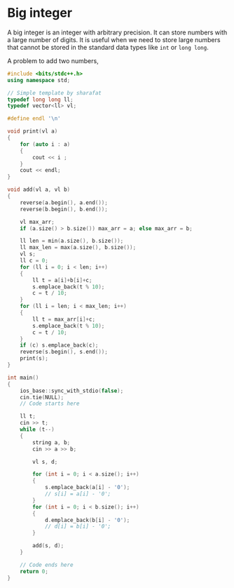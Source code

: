 # Big integer

A big integer is an integer with arbitrary precision. It can store numbers with a large number of digits. It is useful when we need to store large numbers that cannot be stored in the standard data types like `int` or `long long`.

A problem to add two numbers,

```cpp
#include <bits/stdc++.h>
using namespace std;

// Simple template by sharafat
typedef long long ll;
typedef vector<ll> vl;

#define endl '\n'

void print(vl a)
{
    for (auto i : a)
    {
        cout << i ;
    }
    cout << endl;
}

void add(vl a, vl b)
{
    reverse(a.begin(), a.end());
    reverse(b.begin(), b.end());

    vl max_arr;
    if (a.size() > b.size()) max_arr = a; else max_arr = b;

    ll len = min(a.size(), b.size());
    ll max_len = max(a.size(), b.size());
    vl s;
    ll c = 0;
    for (ll i = 0; i < len; i++)
    {
        ll t = a[i]+b[i]+c;
        s.emplace_back(t % 10);
        c = t / 10;
    }
    for (ll i = len; i < max_len; i++)
    {
        ll t = max_arr[i]+c;
        s.emplace_back(t % 10);
        c = t / 10;
    }
    if (c) s.emplace_back(c);
    reverse(s.begin(), s.end());
    print(s);
}

int main()
{
    ios_base::sync_with_stdio(false);
    cin.tie(NULL);
    // Code starts here

    ll t;
    cin >> t;
    while (t--)
    {
        string a, b;
        cin >> a >> b;

        vl s, d;

        for (int i = 0; i < a.size(); i++)
        {
            s.emplace_back(a[i] - '0');
            // s[i] = a[i] - '0';
        }
        for (int i = 0; i < b.size(); i++)
        {
            d.emplace_back(b[i] - '0');
            // d[i] = b[i] - '0';
        }

        add(s, d);
    }

    // Code ends here
    return 0;
}
```